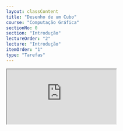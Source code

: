 ```yaml
---
layout: classContent
title: "Desenho de um Cubo"
course: "Computação Gráfica"
sectionNo: 0
section: "Introdução"
lectureOrder: "2"
lecture: "Introdução"
itemOrder: "1"
type: "Tarefas"
---
```


<iframe src="https://docs.google.com/document/d/e/2PACX-1vRHeuVQ9rBlKBb3CpPAOl4knlyk1Eb5jLhpq2XEm0-0FzXT5APPufbcIh8yIXvcnIgV_2owSvIAtNJZ/pub?embedded=true"></iframe>